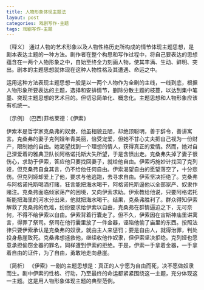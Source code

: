 ```yaml
---
title: 人物形象体现主题法
layout: post
categories: 戏剧写作-主题
tags: 戏剧写作-主题
---
```


〔释义〕 通过人物的艺术形象以及人物性格历史所构成的情节体现主题思想，是剧本表达主题的一种方法。剧作者在整个构思和写作过程中，将自己要表达的思想蕴含在一两个人物形象之中，自始至终全力刻画人物，使其丰满、生动、鲜明、突出。剧本的主题思想就体现在这种人物性格及其遭遇、命运之中。

运用这种方法表现主题思想一般是以一两个人物作为全剧的主线，一线到底，根据人物形象所要表达的主题，选择和安排情节，删除分散主题的枝蔓，以达到集中笔墨、突现主题思想的艺术目的。但切忌简单化、概念化。主题思想和人物形象应该有机统一。

〔示例〕 (巴西)菲格莱德：《伊索》

伊索本是哲学家克桑弗的奴隶，他虽相貌丑陋，却绝顶聪明，善于辞令，善讲寓言。克桑弗的妻子克列娅年青美丽，倍受宠爱，但她不甘心丈夫把自己视为一份财产，限制她的自由。她渴望找到一个理想的情人，获得真正的爱情。然而，她对自己深爱着的雅典卫队长阿格诺托斯大失所望，于是含愤出走。克桑弗失掉了妻子很伤心，求助于伊索，答应他只要找回妻子，就给他自由。伊索巧施妙计找回了克列娅，但克桑弗自食其言，仍不给他任何自由。伊索渴望自由的愿望落空了，十分悲伤。但克列娅却爱上了他，要求与他逃跑，去寻求自由。伊索坚决拒绝了。克桑弗与阿格诺托斯喝酒打赌，狂言能把海水喝干，阿格诺托斯逼他以全部家产、奴隶作赌注。克桑弗面临倾家荡产的困境，又向伊索求助。伊索教给他说，只要阿格诺托斯能把海里的河水分出来，他就把海水喝干。结果，克桑弗胜利了。群众得知伊索解救了克桑弗的危难，纷纷要求给伊索以自由，克桑弗在群情逼迫之下，无可奈何，不得不给伊索以自由。伊索背着行囊走了。但不久，伊索因在宙斯神庙里讲寓言，得罪了祭司。祭司在他行囊里放了一件金器，诬陷他偷了庙里的东西。按照法律只要伊索承认是克桑弗的奴隶，就由主人来惩罚；要是自由人，就得治罪，判处投身悬崖致死。克桑弗想拯救他，继续收他作奴隶，但伊索坚决拒绝。克列娅也愿意承担偷窃金器的罪名，同样遭到伊索的拒绝。于是，伊索一手拿着金器，一手拿着自由的证件，为了自由，勇敢地走向悬崖。

〔简析〕 《伊索》一剧的主题思想是：真正的人宁愿为自由而死，决不愿做奴隶而生。剧中伊索的性格、行动，乃至最终的命运都紧紧围绕这一主题，充分体现这一主题。这是用人物形象体现主题的典型范例。 